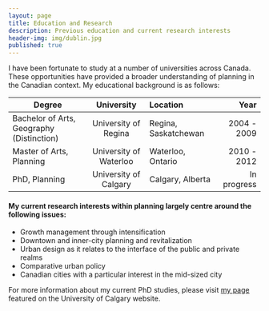 ```yaml
---
layout: page
title: Education and Research
description: Previous education and current research interests
header-img: img/dublin.jpg
published: true
---
```

I have been fortunate to study at a number of universities across Canada. These opportunities have provided a broader understanding of planning in the Canadian context. My educational background is as follows:

| Degree        | University | Location        | Year |
| ------------- |:-------------:|:---------| --------:|
| Bachelor of Arts, Geography (Distinction) | University of Regina | Regina, Saskatchewan | 2004 - 2009 |
| Master of Arts, Planning | University of Waterloo | Waterloo, Ontario | 2010 - 2012 |
| PhD, Planning | University of Calgary | Calgary, Alberta | In progress |


#### My current research interests within planning largely centre around the following issues:

* Growth management through intensification
* Downtown and inner-city planning and revitalization
* Urban design as it relates to the interface of the public and private realms
* Comparative urban policy
* Canadian cities with a particular interest in the mid-sized city

For more information about my current PhD studies, please visit [my page](http://evds.ucalgary.ca/evds_info/profiles/rylan-graham) featured on the University of Calgary website.
